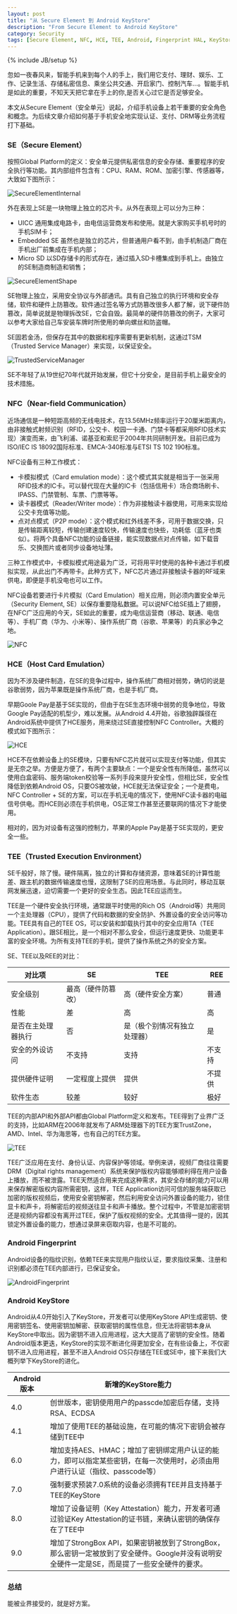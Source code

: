 ```yaml
---
layout: post
title: "从 Secure Element 到 Android KeyStore"
description: "From Secure Element to Android KeyStore"
category: Security 
tags: [Secure Element, NFC, HCE, TEE, Android, Fingerprint HAL, KeyStore]
---
```

{% include JB/setup %}

忽如一夜春风来，智能手机来到每个人的手上，我们用它支付、理财、娱乐、工作、记录生活、存储私密信息、乘坐公共交通、开启家门、控制汽车...。智能手机是如此的重要，不知天天把它拿在手上的你,是否关心过它是否足够安全。

本文从Secure Element（安全单元）说起，介绍手机设备上若干重要的安全角色和概念。为后续文章介绍如何基于手机安全地实现认证、支付、DRM等业务流程打下基础。


### SE（Secure Element）

按照Global Platform的定义：安全单元提供私密信息的安全存储、重要程序的安全执行等功能。其内部组件包含有：CPU、RAM、ROM、加密引擎、传感器等，大致如下图所示：

![SecureElementInternal](http://zhaox.github.io/assets/images/SEInternal.PNG)

外在表现上SE是一块物理上独立的芯片卡。从外在表现上可以分为三种：

- UICC 通用集成电路卡，由电信运营商发布和使用。就是大家购买手机号时的手机SIM卡；
- Embedded SE 虽然也是独立的芯片，但普通用户看不到，由手机制造厂商在手机出厂前集成在手机内部；
- Micro SD 以SD存储卡的形式存在，通过插入SD卡槽集成到手机上。由独立的SE制造商制造和销售；

![SecureElementShape](http://zhaox.github.io/assets/images/SEShape.PNG)

SE物理上独立，采用安全协议与外部通讯。具有自己独立的执行环境和安全存储，软件和硬件上防篡改。软件通过签名等方式防篡改很多人都了解，说下硬件防篡改，简单说就是物理拆改SE，它会自毁。最简单的硬件防篡改的例子，大家可以参考大家给自己车安装车牌时所使用的单向螺丝和防盗帽。

SE固若金汤，但保存在其中的数据和程序需要有更新机制，这通过TSM（Trusted Service Manager）来实现，以保证安全。

![TrustedServiceManager](http://zhaox.github.io/assets/images/TrustedServiceManager.PNG)

SE不年轻了从19世纪70年代就开始发展，但它十分安全，是目前手机上最安全的技术措施。

### NFC（Near-field Communication）

近场通信是一种短距高频的无线电技术，在13.56MHz频率运行于20厘米距离内，由非接触式射频识别（RFID，公交卡、校园一卡通、门禁卡等都采用RFID技术实现）演变而来，由飞利浦、诺基亚和索尼于2004年共同研制开发。目前已成为ISO/IEC IS 18092国际标准、EMCA-340标准与ETSI TS 102 190标准。

NFC设备有三种工作模式：

- 卡模拟模式（Card emulation mode）：这个模式其实就是相当于一张采用RFID技术的IC卡。可以替代现在大量的IC卡（包括信用卡）场合商场刷卡、IPASS、门禁管制、车票、门票等等。
- 读卡器模式（Reader/Writer mode）：作为非接触读卡器使用，可用来实现给公交卡充值等功能。
- 点对点模式（P2P mode）：这个模式和红外线差不多，可用于数据交换，只是传输距离较短，传输创建速度较快，传输速度也快些，功耗低（蓝牙也类似）。将两个具备NFC功能的设备链接，能实现数据点对点传输，如下载音乐、交换图片或者同步设备地址薄。

三种工作模式中，卡模拟模式用途最为广泛，可将用平时使用的各种卡通过手机模拟实现，从此出门不再带卡。此种方式下，NFC芯片通过非接触读卡器的RF域来供电，即便是手机没电也可以工作。

NFC设备若要进行卡片模拟（Card Emulation）相关应用，则必须内置安全单元（Security Element, SE）以保存重要隐私数据。可以说NFC给SE插上了翅膀，在NFC广泛应用的今天，SE如此的重要，成为电信运营商（移动、联通、电信等）、手机厂商（华为、小米等）、操作系统厂商（谷歌、苹果等）的兵家必争之地。

![NFC](http://zhaox.github.io/assets/images/NFC.PNG)

### HCE（Host Card Emulation） 

因为不涉及硬件制造，在SE的竞争过程中，操作系统厂商相对弱势，确切的说是谷歌弱势，因为苹果既是操作系统厂商，也是手机厂商。

早期Goole Pay是基于SE实现的，但由于在SE生态环境中弱势的竞争地位，导致Google Pay适配的机型少，难以发展。从Android 4.4开始，谷歌独辟蹊径在Android系统中提供了HCE服务，用来绕过SE直接控制NFC Controller。大概的模式如下图所示：

![HCE](http://zhaox.github.io/assets/images/HCE.PNG)

HCE不在依赖设备上的SE模块，只要有NFC芯片就可以实现支付等功能，但其实是无奈之举。方便是方便了，有两个主要缺点：一个是安全性有所降低，虽然可以使用白盒密码、服务端token校验等一系列手段来提升安全性，但相比SE，安全性降低到依赖Android OS，只要OS被攻破，HCE就无法保证安全；一个是费电，NFC Controller + SE的方案，可以在手机无电的情况下，使用NFC读卡器的电磁信号供电。而HCE则必须在手机供电，OS正常工作甚至还要联网的情况下才能使用。

相对的，因为对设备有这强的控制力，苹果的Apple Pay是基于SE实现的，更安全一些。

### TEE（Trusted Execution Environment）

SE千般好，除了慢。硬件隔离，独立的计算和存储资源，意味着SE的计算性能差、跟主机的数据传输速度也慢，这限制了SE的应用场景。与此同时，移动互联网发展迅速，迫切需要一个更好的安全生态。因此TEE应运而生。

TEE是一个硬件安全执行环境，通常跟平时使用的Rich OS（Android等）共用同一个主处理器（CPU），提供了代码和数据的安全防护、外置设备的安全访问等功能。TEE具有自己的TEE OS，可以安装和卸载执行其中的安全应用TA（TEE Application）。跟SE相比，是一个相对不那么安全，但运行速度更快、功能更丰富的安全环境。为所有支持TEE的手机，提供了操作系统之外的安全方案。

SE、TEE以及REE的对比：

对比项 | SE | TEE | REE
----- | ----- | ----- | ----
安全级别 | 最高（硬件防篡改） | 高（硬件安全方案） | 普通
性能 | 差 | 高 | 高
是否在主处理器执行 | 否 | 是（极个别情况有独立处理器） | 是
安全的外设访问 | 不支持 | 支持 | 不支持
提供硬件证明 | 一定程度上提供  | 提供 | 不提供
软件生态 | 较差  | 较好 | 极好

TEE的内部API和外部API都由Global Platform定义和发布。TEE得到了业界广泛的支持，比如ARM在2006年就发布了ARM处理器下的TEE方案TrustZone，AMD、Intel、华为海思等，也有自己的TEE方案。

![TEE](http://zhaox.github.io/assets/images/TEE.PNG)

TEE广泛应用在支付、身份认证、内容保护等领域。举例来讲，视频厂商往往需要DRM（Digital rights management）系统来保护版权内容能够顺利得在用户设备上播放，而不被泄露。TEE天然适合用来完成这种需求，其安全存储的能力可以用来保存解密版权内容所需密钥，这样，TEE Application访问可信的服务端获取已加密的版权视频后，使用安全密钥解密，然后利用安全访问外置设备的能力，锁住显卡和声卡，将解密后的视频送往显卡和声卡播放。整个过程中，不管是加密密钥还是视频内容都没有离开过TEE，保护了版权视频的安全。尤其值得一提的，因其锁定外置设备的能力，想通过录屏来窃取内容，也是不可能的。

### Android Fingerprint

Android设备的指纹识别，依赖TEE来实现用户指纹认证，要求指纹采集、注册和识别都必须在TEE内部进行，已保证安全。

![AndroidFingerprint](http://zhaox.github.io/assets/images/AndroidFingerprint.png)

### Android KeyStore 

Android从4.0开始引入了KeyStore，开发者可以使用KeyStore API生成密钥、使用密钥签名、使用密钥加解密、获取密钥的属性信息，但无法将密钥本身从KeyStore中取出。因为密钥不进入应用进程，这大大提高了密钥的安全性。随着Android版本更迭，KeyStore的实现不断进化得更加安全，在有些设备上，不仅密钥不进入应用进程，甚至不进入Android OS只存储在TEE或SE中，接下来我们大概列举下KeyStore的进化。

Android 版本 | 新增的KeyStore能力
----- | -----
4.0 | 创世版本，密钥使用用户的passcde加密后存储，支持RSA、ECDSA
4.1 | 增加了使用TEE的基础设施，在可能的情况下密钥会被存储到TEE中
6.0 | 增加支持AES、HMAC；增加了密钥绑定用户认证的能力，即可以指定某些密钥，在每一次使用时，必须由用户进行认证（指纹、passcode等）
7.0 | 强制要求预装7.0系统的设备必须拥有TEE并且支持基于TEE的KeyStore
8.0 | 增加了设备证明（Key Attestation）能力，开发者可通过验证Key Attestation的证书链，来确认密钥的确保存在了TEE中
9.0 | 增加了StrongBox API，如果密钥被放到了StrongBox，那么密钥一定被放到了安全硬件。Google并没有说明安全硬件一定是SE，而是提了一些安全硬件的要求。

### 总结

能被业界接受的，就是好方案。

